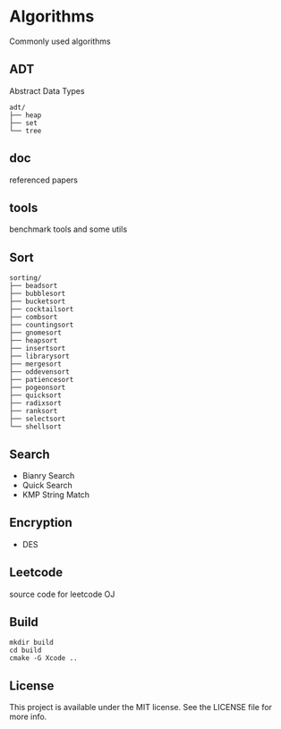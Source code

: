 # Algorithms

Commonly used algorithms

## ADT

Abstract Data Types

	adt/
	├── heap
	├── set
	└── tree

## doc

referenced papers

## tools

benchmark tools and some utils

## Sort

	sorting/
	├── beadsort
	├── bubblesort
	├── bucketsort
	├── cocktailsort
	├── combsort
	├── countingsort
	├── gnomesort
	├── heapsort
	├── insertsort
	├── librarysort
	├── mergesort
	├── oddevensort
	├── patiencesort
	├── pogeonsort
	├── quicksort
	├── radixsort
	├── ranksort
	├── selectsort
	└── shellsort

## Search

* Bianry Search
* Quick Search
* KMP String Match

## Encryption

* DES

## Leetcode

source code for leetcode OJ

## Build

```shell
mkdir build
cd build
cmake -G Xcode ..
```

## License

This project is available under the MIT license. See the LICENSE file for more info.
